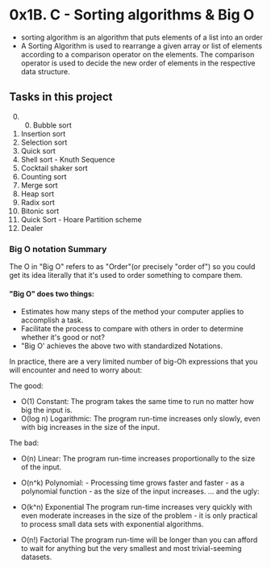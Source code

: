 # 0x1B. C - Sorting algorithms & Big O

- sorting algorithm is an algorithm that puts elements of a list into an order
- A Sorting Algorithm is used to rearrange a given array or list of elements according to a comparison operator on the elements. The comparison operator is used to decide the new order of elements in the respective data structure.

## Tasks in this project
0) 0. Bubble sort
1) Insertion sort
2) Selection sort
3) Quick sort
4) Shell sort - Knuth Sequence
5) Cocktail shaker sort
6) Counting sort
7) Merge sort
8) Heap sort
9) Radix sort
10)  Bitonic sort
11) Quick Sort - Hoare Partition scheme
12) Dealer

### Big O notation Summary
The O in "Big O" refers to as "Order"(or precisely "order of")
so you could get its idea literally that it's used to order something to compare them.

#### "Big O" does two things:
- Estimates how many steps of the method your computer applies to accomplish a task.
- Facilitate the process to compare with others in order to determine whether it's good or not?
- "Big O' achieves the above two with standardized Notations.

In practice, there are a very limited number of big-Oh expressions that you will encounter and need to worry about:

The good:
- O(1) Constant: The program takes the same time to run no matter how big the input is.
- O(log n) Logarithmic: The program run-time increases only slowly, even with big increases in the size of the input.

The bad:
- O(n) Linear: The program run-time increases proportionally to the size of the input.
- O(n^k) Polynomial: - Processing time grows faster and faster - as a polynomial function - as the size of the input increases.
... and the ugly:

- O(k^n) Exponential The program run-time increases very quickly with even moderate increases in the size of the problem - it is only practical to process small data sets with exponential algorithms.
- O(n!) Factorial The program run-time will be longer than you can afford to wait for anything but the very smallest and most trivial-seeming datasets. 
